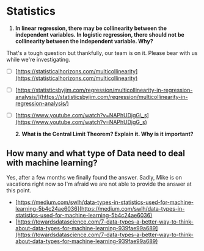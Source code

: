 # Statistics

1. **In  linear regression, there may be collinearity between the independent variables. In logistic regression, there should not be collinearity between the independent variable. Why?**

That's a tough question but thankfully, our team is on it. Please bear with us while we're investigating.

* [ ] [https://statisticalhorizons.com/multicollinearity](https://statisticalhorizons.com/multicollinearity)
* [ ] [https://statisticsbyjim.com/regression/multicollinearity-in-regression-analysis/](https://statisticsbyjim.com/regression/multicollinearity-in-regression-analysis/)
* [ ] [https://www.youtube.com/watch?v=NAPhUDjgG\_s](https://www.youtube.com/watch?v=NAPhUDjgG_s)



  **2. What is the Central Limit Theorem? Explain it. Why is it important?**

## How many and what type of Data need to deal with machine learning?

Yes, after a few months we finally found the answer. Sadly, Mike is on vacations right now so I'm afraid we are not able to provide the answer at this point.

* [https://medium.com/swlh/data-types-in-statistics-used-for-machine-learning-5b4c24ae6036](https://medium.com/swlh/data-types-in-statistics-used-for-machine-learning-5b4c24ae6036)
* [https://towardsdatascience.com/7-data-types-a-better-way-to-think-about-data-types-for-machine-learning-939fae99a689](https://towardsdatascience.com/7-data-types-a-better-way-to-think-about-data-types-for-machine-learning-939fae99a689)





